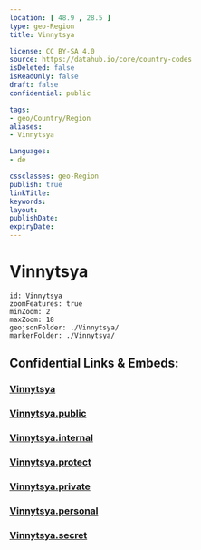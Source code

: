 ```yaml
---
location: [ 48.9 , 28.5 ] 
type: geo-Region
title: Vinnytsya

license: CC BY-SA 4.0
source: https://datahub.io/core/country-codes
isDeleted: false
isReadOnly: false
draft: false
confidential: public

tags:
- geo/Country/Region
aliases:
- Vinnytsya

Languages:
- de

cssclasses: geo-Region
publish: true
linkTitle: 
keywords: 
layout: 
publishDate: 
expiryDate: 
---
```


# Vinnytsya

```leaflet
id: Vinnytsya
zoomFeatures: true 
minZoom: 2 
maxZoom: 18
geojsonFolder: ./Vinnytsya/
markerFolder: ./Vinnytsya/
```


## Confidential Links & Embeds: 

### [Vinnytsya](/_Standards/Earth/Continent/Europe/Europe~East/Ukraine/Regions~Ukraine/Vinnytsya.md) 

### [Vinnytsya.public](/_public/Earth/Continent/Europe/Europe~East/Ukraine/Regions~Ukraine/Vinnytsya.public.md) 

### [Vinnytsya.internal](/_internal/Earth/Continent/Europe/Europe~East/Ukraine/Regions~Ukraine/Vinnytsya.internal.md) 

### [Vinnytsya.protect](/_protect/Earth/Continent/Europe/Europe~East/Ukraine/Regions~Ukraine/Vinnytsya.protect.md) 

### [Vinnytsya.private](/_private/Earth/Continent/Europe/Europe~East/Ukraine/Regions~Ukraine/Vinnytsya.private.md) 

### [Vinnytsya.personal](/_personal/Earth/Continent/Europe/Europe~East/Ukraine/Regions~Ukraine/Vinnytsya.personal.md) 

### [Vinnytsya.secret](/_secret/Earth/Continent/Europe/Europe~East/Ukraine/Regions~Ukraine/Vinnytsya.secret.md)

